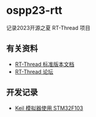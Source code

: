 # ospp23-rtt
记录2023开源之夏 RT-Thread 项目

## 有关资料

- [RT-Thread 标准版本文档](https://www.rt-thread.org/document/site/#/rt-thread-version/rt-thread-standard/README)
- [RT-Thread 论坛](https://club.rt-thread.org/index.html)

## 开发记录

- [Keil 模拟器使用 STM32F103](docs/Keil%20%E6%A8%A1%E6%8B%9F%E5%99%A8%E4%BD%BF%E7%94%A8%20STM32F103.md)